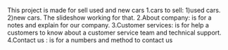 This project is made for sell used and new cars
1.cars to sell:
1)used cars.
2)new cars.
The slideshow working for that.
2.About company:
is for a notes and explain for our company.
3.Customer services:
is for help a customers to know about a customer service team and technical support.
4.Contact us :
is for a numbers and method to contact us